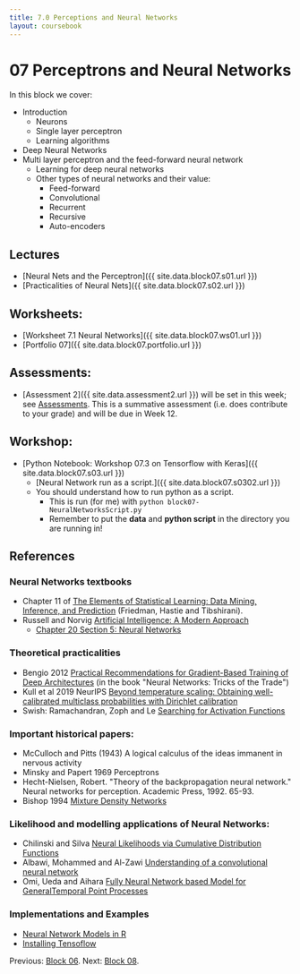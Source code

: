 ```yaml
---
title: 7.0 Perceptions and Neural Networks
layout: coursebook
---
```

# 07 Perceptrons and Neural Networks

In this block we cover:

* Introduction
  * Neurons
  * Single layer perceptron
  * Learning algorithms
* Deep Neural Networks
* Multi layer perceptron and the feed-forward neural network
  * Learning for deep neural networks
  * Other types of neural networks and their value:
	* Feed-forward
	* Convolutional
	* Recurrent
	* Recursive
	* Auto-encoders

## Lectures

* [Neural Nets and the Perceptron]({{ site.data.block07.s01.url }})
* [Practicalities of Neural Nets]({{ site.data.block07.s02.url }})

## Worksheets:

* [Worksheet 7.1 Neural Networks]({{ site.data.block07.ws01.url }}) 
* [Portfolio 07]({{ site.data.block07.portfolio.url }})

## Assessments:

* [Assessment 2]({{ site.data.assessment2.url }}) will be set in this week; see [Assessments](../assessments.md). This is a summative assessment (i.e. does contribute to your grade) and will be due in Week 12.

## Workshop:

* [Python Notebook: Workshop 07.3 on Tensorflow with Keras]({{ site.data.block07.s03.url }})
	* [Neural Network run as a script.]({{ site.data.block07.s0302.url }})
  * You should understand how to run python as a script.
	* This is run (for me) with `python block07-NeuralNetworksScript.py`
	* Remember to put the **data** and **python script** in the directory you are running in!

## References

### Neural Networks textbooks

* Chapter 11 of [The Elements of Statistical Learning: Data Mining, Inference, and Prediction](https://web.stanford.edu/~hastie/Papers/ESLII.pdf) (Friedman, Hastie and Tibshirani).
* Russell and Norvig [Artificial Intelligence: A Modern Approach](http://aima.eecs.berkeley.edu/)
  * [Chapter 20 Section 5: Neural Networks](http://aima.eecs.berkeley.edu/slides-pdf/chapter20b.pdf)

### Theoretical practicalities
* Bengio 2012 [Practical Recommendations for Gradient-Based Training of Deep Architectures](http://arxiv.org/pdf/1206.5533.pdf) (in the book "Neural Networks: Tricks of the Trade")
* Kull et al 2019 NeurIPS [Beyond temperature scaling: Obtaining well-calibrated multiclass probabilities with Dirichlet calibration](https://papers.nips.cc/paper/2019/file/8ca01ea920679a0fe3728441494041b9-Paper.pdf)
* Swish: Ramachandran, Zoph and Le [Searching for Activation Functions](https://arxiv.org/abs/1710.05941)

### Important historical papers:
* McCulloch and Pitts (1943) A logical calculus of the ideas immanent in nervous activity
* Minsky and Papert 1969 Perceptrons
* Hecht-Nielsen, Robert. "Theory of the backpropagation neural network." Neural networks for perception. Academic Press, 1992. 65-93.
* Bishop 1994 [Mixture Density Networks](https://publications.aston.ac.uk/373/1/NCRG_94_004.pdf)

### Likelihood and modelling applications of Neural Networks:

* Chilinski and Silva [Neural Likelihoods via Cumulative Distribution Functions](https://arxiv.org/abs/1811.00974)
* Albawi, Mohammed and Al-Zawi [Understanding of a convolutional neural network](https://ieeexplore.ieee.org/abstract/document/8308186?casa_token=WkNQpcZQeX0AAAAA:KJW4xHL-5qc50yzHivHG2f4pnx23A17c3QtIB9PiNlPXxJzFhKn79UUvjnryqiC4__DfeYe8cPE)
* Omi, Ueda and Aihara [Fully Neural Network based Model for GeneralTemporal Point Processes](https://arxiv.org/pdf/1905.09690.pdf)

### Implementations and Examples

* [Neural Network Models in R](https://www.datacamp.com/community/tutorials/neural-network-models-r)
* [Installing Tensoflow](https://www.tensorflow.org/install/pip#windows-native)

Previous: [Block 06](06.md).
Next: [Block 08](08.md).

